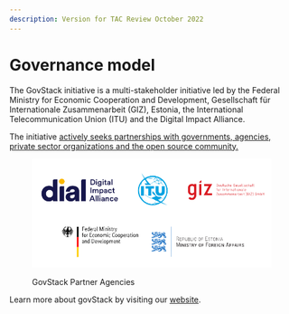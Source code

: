 ```yaml
---
description: Version for TAC Review October 2022
---
```


# Governance model

The GovStack initiative is a multi-stakeholder initiative led by the Federal Ministry for Economic Cooperation and Development, Gesellschaft für Internationale Zusammenarbeit (GIZ), Estonia, the International Telecommunication Union (ITU) and the Digital Impact Alliance.&#x20;

The initiative [actively seeks partnerships with governments, agencies, private sector organizations and the open source community.](https://www.govstack.global/join-the-community/)

<figure><img src="../.gitbook/assets/Screenshot_2022-09-06_162507-removebg-preview.png" alt=""><figcaption><p>GovStack Partner Agencies</p></figcaption></figure>

Learn more about govStack by visiting our [website](https://www.govstack.global/).
